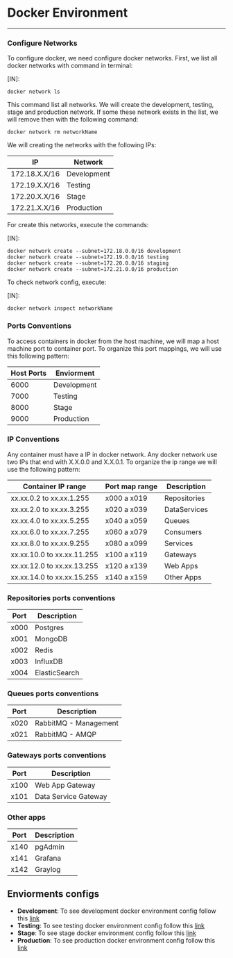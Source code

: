# Docker Environment
-----
### Configure Networks
To configure docker, we need configure docker networks. First, we list all docker networks with command in terminal:

[IN]:
```
docker network ls
```

This command list all networks. We will create the development, testing, stage and production network. If some these network exists in the list, we will remove then with the following command:

```
docker network rm networkName
```

We will creating the networks with the following IPs:

|IP | Network   |
|---|---|
|172.18.X.X/16|Development|
|172.19.X.X/16|Testing|
|172.20.X.X/16|Stage|
|172.21.X.X/16|Production|

For create this networks, execute the commands:

[IN]:
```
docker network create --subnet=172.18.0.0/16 development
docker network create --subnet=172.19.0.0/16 testing
docker network create --subnet=172.20.0.0/16 staging
docker network create --subnet=172.21.0.0/16 production
```

To check network config, execute:

[IN]:
```
docker network inspect networkName
```

### Ports Conventions

To access containers in docker from the host machine, we will map a host machine port to container port. To organize this port mappings, we will use this following pattern:

|Host Ports | Enviorment   |
|---|---|
|6000|Development|
|7000|Testing|
|8000|Stage|
|9000|Production|

### IP Conventions

Any container must have a IP in docker network. Any docker network use two IPs that end with X.X.0.0 and X.X.0.1. To organize the ip range we will use the following pattern:

| Container IP range | Port map range | Description |
|---|---|---|
| xx.xx.0.2 to xx.xx.1.255 | x000 a x019 | Repositories |
| xx.xx.2.0 to xx.xx.3.255 | x020 a x039 | DataServices |
| xx.xx.4.0 to xx.xx.5.255 | x040 a x059 | Queues |
| xx.xx.6.0 to xx.xx.7.255 | x060 a x079 | Consumers |
| xx.xx.8.0 to xx.xx.9.255 | x080 a x099 | Services |
| xx.xx.10.0 to xx.xx.11.255 | x100 a x119 | Gateways |
| xx.xx.12.0 to xx.xx.13.255 | x120 a x139 | Web Apps |
| xx.xx.14.0 to xx.xx.15.255 | x140 a x159 | Other Apps |

### Repositories ports conventions

| Port | Description |
|---|---|
| x000 | Postgres |
| x001 | MongoDB |
| x002 | Redis |
| x003 | InfluxDB |
| x004 | ElasticSearch |

### Queues ports conventions

| Port | Description |
|---|---|
| x020 | RabbitMQ - Management |
| x021 | RabbitMQ - AMQP |

### Gateways ports conventions

| Port | Description |
|---|---|
| x100 | Web App Gateway |
| x101 | Data Service Gateway |

### Other apps
| Port | Description |
|---|---|
| x140 | pgAdmin |
| x141 | Grafana |
| x142 | Graylog |

## Enviorments configs

* <b>Development</b>: To see development docker environment config follow this [link](dockerEnvs-development.md)
* <b>Testing</b>: To see testing docker environment config follow this [link](dockerEnvs-testing.md)
* <b>Stage</b>: To see stage docker environment config follow this [link](dockerEnvs-stage.md)
* <b>Production</b>: To see production docker environment config follow this [link](dockerEnvs-production.md)
